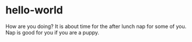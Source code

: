 # hello-world
How are you doing?
It is about time for the after lunch nap for some of you. 
Nap is good for you if you are a puppy. 
